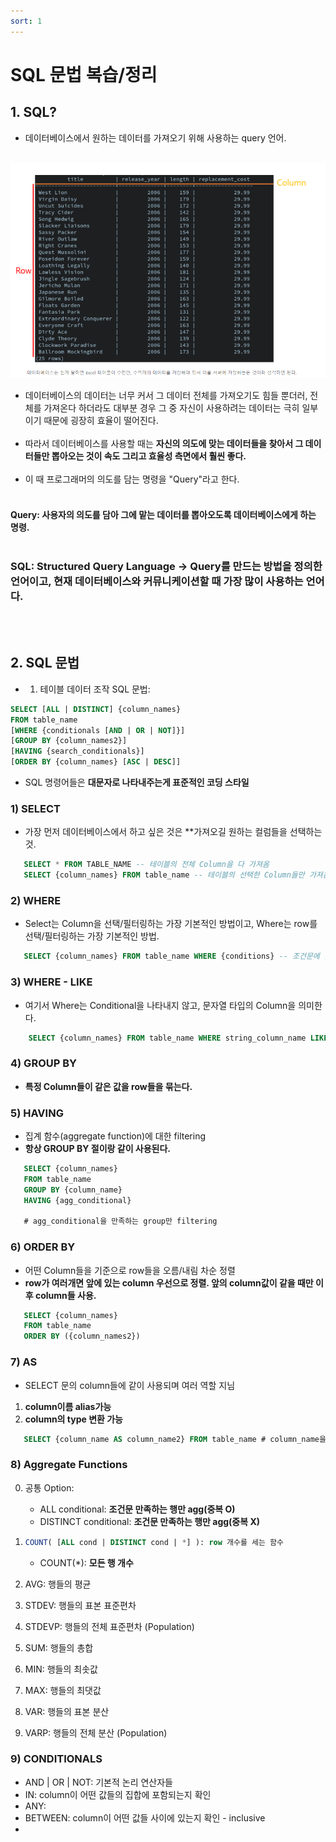```yaml
---
sort: 1
---
```


# SQL 문법 복습/정리


## 1. SQL?

*  데이터베이스에서 원하는 데이터를 가져오기 위해 사용하는 query 언어.
</br></br>

![database_example](./images/database_example.png)

*  데이터베이스의 데이터는 너무 커서 그 데이터 전체를 가져오기도 힘들 뿐더러, 전체를 가져온다 하더라도 대부분 경우 그 중 자신이 사용하려는 데이터는 극히 일부이기 때문에 굉장히 효율이 떨어진다. </br></br>
*  따라서 데이터베이스를 사용할 때는 **자신의 의도에 맞는 데이터들을 찾아서 그 데이터들만 뽑아오는 것이 속도 그리고 효율성 측면에서 훨씬 좋다.** </br></br>
* 이 때 프로그래머의 의도를 담는 명령을 "Query"라고 한다. </br></br>

#### Query: 사용자의 의도를 담아 그에 맡는 데이터를 뽑아오도록 데이터베이스에게 하는 명령. </br></br>

### SQL: Structured Query Language -> Query를 만드는 방법을 정의한 언어이고, 현재 데이터베이스와 커뮤니케이션할 때 가장 많이 사용하는 언어다.

</br></br>
## 2. SQL 문법

* 1) 테이블 데이터 조작 SQL 문법:
```sql
SELECT [ALL | DISTINCT] {column_names}
FROM table_name
[WHERE {conditionals [AND | OR | NOT]}]
[GROUP BY {column_names2}]
[HAVING {search_conditionals}]
[ORDER BY {column_names} [ASC | DESC]]
```

* SQL 명령어들은 **대문자로 나타내주는게 표준적인 코딩 스타일**


### 1) SELECT
* 가장 먼저 데이터베이스에서 하고 싶은 것은 **가져오길 원하는 컬럼들을 선택하는 것.

```sql  
   SELECT * FROM TABLE_NAME -- 테이블의 전체 Column을 다 가져옴
   SELECT {column_names} FROM table_name -- 테이블의 선택한 Column들만 가져옴.
```


### 2) WHERE
* Select는 Column을 선택/필터링하는 가장 기본적인 방법이고, Where는 row를 선택/필터링하는 가장 기본적인 방법.

```sql
   SELECT {column_names} FROM table_name WHERE {conditions} -- 조건문에 맞는 row만 가져옴.
```


### 3) WHERE - LIKE
* 여기서 Where는 Conditional을 나타내지 않고, 문자열 타입의 Column을 의미한다.

```sql
    SELECT {column_names} FROM table_name WHERE string_column_name LIKE regex
```

### 4) GROUP BY
* **특정 Column들이 같은 값을 row들을 묶는다.**

### 5) HAVING
* 집계 함수(aggregate function)에 대한 filtering
* **항상 GROUP BY 절이랑 같이 사용된다.**

```sql
   SELECT {column_names} 
   FROM table_name 
   GROUP BY {column_name}
   HAVING {agg_conditional}

   # agg_conditional을 만족하는 group만 filtering
```

### 6) ORDER BY
* 어떤 Column들을 기준으로 row들을 오름/내림 차순 정렬
* **row가 여러개면 앞에 있는 column 우선으로 정렬. 앞의 column값이 같을 때만 이후 column들 사용.**

```sql
   SELECT {column_names}
   FROM table_name
   ORDER BY ({column_names2})
```

### 7) AS
* SELECT 문의 column들에 같이 사용되며 여러 역할 지님
1) **column이름 alias가능**
2) **column의 type 변환 가능**

```sql 
   SELECT {column_name AS column_name2} FROM table_name # column_name을 column_name2로 바꿔서 가져옴
```

### 8) Aggregate Functions

0) 공통 Option: 
   * ALL conditional: **조건문 만족하는 행만 agg(중복 O)**
   * DISTINCT conditional: **조건문 만족하는 행만 agg(중복 X)**
  
1) ```sql 
   COUNT( [ALL cond | DISTINCT cond | *] ): row 개수를 세는 함수
   ```
   * COUNT(*): **모든 행 개수**
2) AVG: 행들의 평균
3) STDEV: 행들의 표본 표준편차
4) STDEVP: 행들의 전체 표준편차 (Population)
5) SUM: 행들의 총합
6) MIN: 행들의 최솟값
7) MAX: 행들의 최댓값
8) VAR: 행들의 표본 분산
9) VARP: 행들의 전체 분산 (Population)



### 9) CONDITIONALS

* AND | OR | NOT: 기본적 논리 연산자들
* IN: column이 어떤 값들의 집합에 포함되는지 확인
* ANY: 
* BETWEEN: column이 어떤 값들 사이에 있는지 확인 - inclusive
* 


